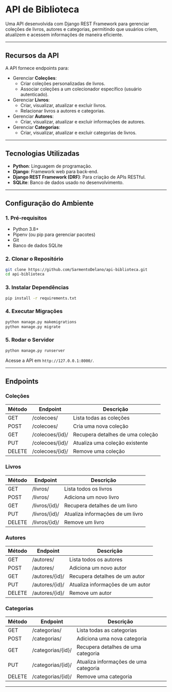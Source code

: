 # **API de Biblioteca**

Uma API desenvolvida com Django REST Framework para gerenciar coleções de livros, autores e categorias, permitindo que usuários criem, atualizem e acessem informações de maneira eficiente.

---

## **Recursos da API**

A API fornece endpoints para:

- Gerenciar **Coleções**:
  - Criar coleções personalizadas de livros.
  - Associar coleções a um colecionador específico (usuário autenticado).
- Gerenciar **Livros**:
  - Criar, visualizar, atualizar e excluir livros.
  - Relacionar livros a autores e categorias.
- Gerenciar **Autores**:
  - Criar, visualizar, atualizar e excluir informações de autores.
- Gerenciar **Categorias**:
  - Criar, visualizar, atualizar e excluir categorias de livros.

---

## **Tecnologias Utilizadas**

- **Python**: Linguagem de programação.
- **Django**: Framework web para back-end.
- **Django REST Framework (DRF)**: Para criação de APIs RESTful.
- **SQLite**: Banco de dados usado no desenvolvimento.

---

## **Configuração do Ambiente**

### **1. Pré-requisitos**
- Python 3.8+
- Pipenv (ou pip para gerenciar pacotes)
- Git
- Banco de dados SQLite

### **2. Clonar o Repositório**
```bash
git clone https://github.com/SarmentoDelano/api-biblioteca.git
cd api-biblioteca
```

### **3. Instalar Dependências**
```bash
pip install -r requirements.txt
```

### **4. Executar Migrações**
```bash
python manage.py makemigrations
python manage.py migrate
```

### **5. Rodar o Servidor**
```bash
python manage.py runserver
```
Acesse a API em `http://127.0.0.1:8000/`.

---

## **Endpoints**

### **Coleções**
| Método | Endpoint           | Descrição                                |
|--------|--------------------|------------------------------------------|
| GET    | /colecoes/         | Lista todas as coleções                 |
| POST   | /colecoes/         | Cria uma nova coleção                   |
| GET    | /colecoes/{id}/    | Recupera detalhes de uma coleção        |
| PUT    | /colecoes/{id}/    | Atualiza uma coleção existente          |
| DELETE | /colecoes/{id}/    | Remove uma coleção                      |

### **Livros**
| Método | Endpoint           | Descrição                                |
|--------|--------------------|------------------------------------------|
| GET    | /livros/           | Lista todos os livros                   |
| POST   | /livros/           | Adiciona um novo livro                  |
| GET    | /livros/{id}/      | Recupera detalhes de um livro           |
| PUT    | /livros/{id}/      | Atualiza informações de um livro        |
| DELETE | /livros/{id}/      | Remove um livro                         |

### **Autores**
| Método | Endpoint           | Descrição                                |
|--------|--------------------|------------------------------------------|
| GET    | /autores/          | Lista todos os autores                  |
| POST   | /autores/          | Adiciona um novo autor                  |
| GET    | /autores/{id}/     | Recupera detalhes de um autor           |
| PUT    | /autores/{id}/     | Atualiza informações de um autor        |
| DELETE | /autores/{id}/     | Remove um autor                         |

### **Categorias**
| Método | Endpoint           | Descrição                                |
|--------|--------------------|------------------------------------------|
| GET    | /categorias/       | Lista todas as categorias               |
| POST   | /categorias/       | Adiciona uma nova categoria             |
| GET    | /categorias/{id}/  | Recupera detalhes de uma categoria      |
| PUT    | /categorias/{id}/  | Atualiza informações de uma categoria   |
| DELETE | /categorias/{id}/  | Remove uma categoria                    |

---
